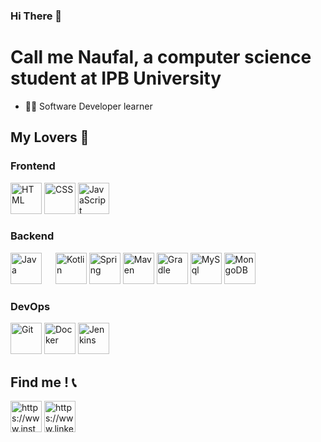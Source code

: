 ### Hi There 👋
# Call me Naufal, a computer science student at IPB University

- 🧑‍💻 Software Developer learner 

## **My Lovers** 💖

### **Frontend**
<a href="https://en.wikipedia.org/wiki/HTML5"><img src="https://upload.wikimedia.org/wikipedia/commons/thumb/6/61/HTML5_logo_and_wordmark.svg/260px-HTML5_logo_and_wordmark.svg.png" alt="HTML" height="50" style="max-width: 100%"/></a>
<a href="https://en.wikipedia.org/wiki/CSS"><img src="https://upload.wikimedia.org/wikipedia/commons/thumb/d/d5/CSS3_logo_and_wordmark.svg/120px-CSS3_logo_and_wordmark.svg.png" alt="CSS" height="50" style="max-width: 100%"/></a>
<a href="https://www.javascript.com/"><img src="https://upload.wikimedia.org/wikipedia/commons/6/6a/JavaScript-logo.png" alt="JavaScript" height="50" style="max-width: 100%"/></a>
### **Backend**
<a href="https://www.java.com/en/"><img src="https://upload.wikimedia.org/wikipedia/en/3/30/Java_programming_language_logo.svg" alt="Java" height="50" style="max-width: 100%"/></a> &emsp;
<a href="https://kotlinlang.org/"><img src="https://upload.wikimedia.org/wikipedia/commons/7/74/Kotlin_Icon.png" alt="Kotlin" height="50" style="max-width: 100%"/></a>
<a href="https://spring.io/"><img src="https://cdn.freebiesupply.com/logos/large/2x/spring-3-logo-png-transparent.png" alt="Spring" height="50" style="max-width: 100%"/></a>
<a href="https://maven.apache.org/"><img src="https://upload.wikimedia.org/wikipedia/commons/thumb/5/52/Apache_Maven_logo.svg/2560px-Apache_Maven_logo.svg.png" alt="Maven" height="50" style="max-width: 100%"/></a>
<a href="https://gradle.org/"><img src="https://upload.wikimedia.org/wikipedia/commons/c/cb/Gradle_logo.png" alt="Gradle" height="50" style="max-width: 100%"/></a>
<a href="https://www.mysql.com/"><img src="https://1000logos.net/wp-content/uploads/2020/08/MySQL-Logo.png" alt="MySql" height="50" style="max-width: 100%"/></a>
<a href="https://www.mongodb.com/"><img src="https://upload.wikimedia.org/wikipedia/commons/thumb/9/93/MongoDB_Logo.svg/2560px-MongoDB_Logo.svg.png" alt="MongoDB" height="50" style="max-width: 100%"/></a>
### **DevOps**
<a href="https://git-scm.com/"><img src="https://git-scm.com/images/logos/downloads/Git-Icon-1788C.png" alt="Git" height="50" style="max-width: 100%"/></a>
<a href="https://www.docker.com/"><img src="https://www.docker.com/wp-content/uploads/2022/03/vertical-logo-monochromatic.png" alt="Docker" height="50" style="max-width: 100%"/></a>
<a href="https://www.jenkins.io/"><img src="https://upload.wikimedia.org/wikipedia/commons/thumb/e/e9/Jenkins_logo.svg/1200px-Jenkins_logo.svg.png" alt="Jenkins" height="50" style="max-width: 100%"/></a>

## Find me ! 📞

<a href="https://www.instagram.com/mhmmdnaufal_"><img src="https://upload.wikimedia.org/wikipedia/commons/thumb/e/e7/Instagram_logo_2016.svg/2048px-Instagram_logo_2016.svg.png" alt="https://www.instagram.com/mhmmdnaufal_" height="50" style="max-width: 100%"/></a>
<a href="https://www.linkedin.com/in/muhammad-naufal-99896121a/"><img src="https://cdn-icons-png.flaticon.com/512/174/174857.png" alt="https://www.linkedin.com/in/muhammad-naufal-99896121a/" height="50" style="max-width: 100%"/></a>
